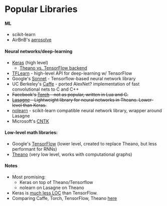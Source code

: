 # Popular Libraries

#### ML
- scikit-learn
- AirBnB's [aerosolve](https://github.com/airbnb/aerosolve)

#### Neural networks/deep-learning
- [Keras](https://github.com/fchollet/keras) (high level)
  - [Theano vs. TensorFlow backend](https://www.quora.com/Do-you-recommend-using-Theano-or-Tensor-Flow-as-Keras-backend)
- [TFLearn](https://github.com/tflearn/tflearn) - high-level API for deep-learning w/ TensorFlow
- Google's [Sonnet](https://github.com/deepmind/sonnet) - Tensorflow-based neural network library
- UC Berkeley's [Caffe](https://github.com/BVLC/caffe) -  ported AlexNet? implementation of fast convolutional nets to C and C++
- ~~Facebook's [Torch](https://github.com/torch/torch7) - not as popular, written in Lua and C.~~
- ~~[Lasagne](https://github.com/Lasagne/Lasagne) - Lightweight library for neural networks in Theano. Lower-level than Keras.~~
- [nolearn](https://github.com/dnouri/nolearn) - scikit-learn compatible neural network library, wrapper around Lasagne
- Microsoft's [CNTK](https://github.com/Microsoft/CNTK)

#### Low-level math libraries:
- Google's [TensorFlow](https://github.com/tensorflow/tensorflow) (lower level, created to replace Theano, but less performant for RNNs)
- [Theano](https://github.com/Theano/Theano) (very low level, works with computational graphs)

#### Notes
- Most promising:
  - Keras on top of Theano/Tensorflow
  - nolearn on Lasagne on Theano
- Keras is [much less LOC](https://gist.github.com/cburgdorf/e2fb46e5ad61ed7b9a29029c5cc30134) than TensorFlow.
- Comparing Caffe, Torch, TensorFlow, Theano [here](https://www.youtube.com/watch?v=Qynt-TxAPOs)
